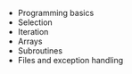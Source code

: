 
-   Programming basics
-   Selection
-   Iteration
-   Arrays
-   Subroutines
-   Files and exception handling